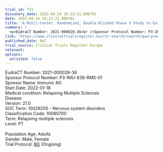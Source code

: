 ```yaml
---
trial_id: 731
discovery_date: 2022-04-24 16:23:21.896701
date: 2022-04-24 16:23:21.896701
title: "A Multi-Center, Randomized, Double-Blinded Phase 3 Study to Evaluate the Efficacy, Safety, and Tolerability of IMU-838 versus Placebo in Adults with Relapsing Multiple Sclerosis (ENSURE-1)"
summary: |
  <p>EudraCT Number: 2021-000028-36<br />Sponsor Protocol Number: P3-IMU-838-RMS-01<br />Sponsor Name: Immunic AG<br />Start Date: 2022-01-18<br />Medical condition: Relapsing Multiple Sclerosis<br />Disease: <br />Version: 21.0<br />SOC Term: 10029205 - Nervous system disorders<br />Classification Code: 10080700<br />Term: Relapsing multiple sclerosis<br />Level: PT<br /><br />Population Age: Adults<br />Gender: Male, Female<br />Trial Protocol: <a href="https://www.clinicaltrialsregister.eu/ctr-search/trial/2021-000028-36/BG">BG</a> (Ongoing)</p>
link: 'https://www.clinicaltrialsregister.eu/ctr-search/search?query=eudract_number:2021-000028-36'
published_date: NaT
trial_source: Clinical Trials Register Europe
relevant: 
options:
  unlisted: false
---
```

<p>EudraCT Number: 2021-000028-36<br />Sponsor Protocol Number: P3-IMU-838-RMS-01<br />Sponsor Name: Immunic AG<br />Start Date: 2022-01-18<br />Medical condition: Relapsing Multiple Sclerosis<br />Disease: <br />Version: 21.0<br />SOC Term: 10029205 - Nervous system disorders<br />Classification Code: 10080700<br />Term: Relapsing multiple sclerosis<br />Level: PT<br /><br />Population Age: Adults<br />Gender: Male, Female<br />Trial Protocol: <a href="https://www.clinicaltrialsregister.eu/ctr-search/trial/2021-000028-36/BG">BG</a> (Ongoing)</p>